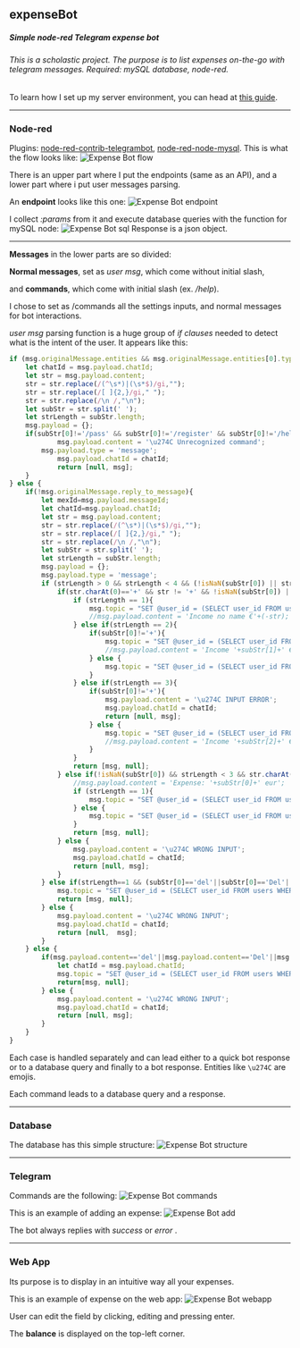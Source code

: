 ## expenseBot
##### Simple node-red Telegram expense bot
###### This is a scholastic project. The purpose is to list expenses on-the-go with telegram messages. Required: mySQL database, node-red.
To learn how I set up my server environment, you can head at [this guide](https://github.com/g-flex/linux-ami-setup).
***


### Node-red
Plugins: [node-red-contrib-telegrambot](https://flows.nodered.org/node/node-red-contrib-telegrambot), [node-red-node-mysql](https://flows.nodered.org/node/node-red-node-mysql).
This is what the flow looks like:
![Expense Bot flow](/screens/all%20flow.png)

There is an upper part where I put the endpoints (same as an API), and a lower part where i put user messages parsing.

An **endpoint** looks like this one: ![Expense Bot endpoint](/screens/specific%20endpoint.png)

I collect *:params* from it and execute database queries with the function for mySQL node:
![Expense Bot sql](/screens/specific%20query.png)
 Response is a json object.
 

***


**Messages** in the lower parts are so divided:

**Normal messages**, set as *user msg*, which come without initial slash, 

and **commands**, which come with initial slash (ex. */help*).

I chose to set as /commands all the settings inputs, and normal messages for bot interactions.

*user msg* parsing function is a huge group of *if clauses* needed to detect what is the intent of the user.
It appears like this:

```javascript
if (msg.originalMessage.entities && msg.originalMessage.entities[0].type=='bot_command'){
	let chatId = msg.payload.chatId;
	let str = msg.payload.content;
	str = str.replace(/(^\s*)|(\s*$)/gi,"");
	str = str.replace(/[ ]{2,}/gi," "); 
	str = str.replace(/\n /,"\n");
	let subStr = str.split(' ');
	let strLength = subStr.length;
	msg.payload = {};
	if(subStr[0]!='/pass' && subStr[0]!='/register' && subStr[0]!='/help' && subStr[0]!='/start'){
    		msg.payload.content = '\u274C Unrecognized command';
		msg.payload.type = 'message';
    		msg.payload.chatId = chatId;
    		return [null, msg];
	}
} else {
	if(!msg.originalMessage.reply_to_message){
		let mexId=msg.payload.messageId;
		let chatId=msg.payload.chatId;
		let str = msg.payload.content;
		str = str.replace(/(^\s*)|(\s*$)/gi,"");
		str = str.replace(/[ ]{2,}/gi," "); 
		str = str.replace(/\n /,"\n");
		let subStr = str.split(' ');
		let strLength = subStr.length;
		msg.payload = {};
		msg.payload.type = 'message';
		if (strLength > 0 && strLength < 4 && (!isNaN(subStr[0]) || str.charAt(0)=='+')){
			if(str.charAt(0)=='+' && str != '+' && !isNaN(subStr[0]) || !isNaN(subStr[1])){
				if (strLength == 1){
					msg.topic = "SET @user_id = (SELECT user_id FROM users WHERE chat_id = "+chatId+" ); INSERT INTO expenses (exp_val, exp_tag, mess_id, user_id) VALUES ("+(-str)+", 'No name', "+mexId+", @user_id);";
					//msg.payload.content = 'Income no name €'+(-str);
				} else if(strLength == 2){
					if(subStr[0]!='+'){
						msg.topic = "SET @user_id = (SELECT user_id FROM users WHERE chat_id = "+chatId+" ); INSERT INTO expenses (exp_val, exp_tag, mess_id, user_id) VALUES ("+(-subStr[0])+", '"+subStr[1]+"', "+mexId+", @user_id)";
						//msg.payload.content = 'Income '+subStr[1]+' €'+(-subStr[0]);
					} else {
						msg.topic = "SET @user_id = (SELECT user_id FROM users WHERE chat_id = "+chatId+" ); INSERT INTO expenses (exp_val, exp_tag, mess_id, user_id) VALUES ("+(-subStr[1])+", 'No name', "+mexId+", @user_id)";
					}
				} else if(strLength == 3){
					if(subStr[0]!='+'){
						msg.payload.content = '\u274C INPUT ERROR';
						msg.payload.chatId = chatId;
						return [null, msg];
					} else {
						msg.topic = "SET @user_id = (SELECT user_id FROM users WHERE chat_id = "+chatId+" ); INSERT INTO expenses (exp_val, exp_tag, mess_id, user_id) VALUES ("+(-subStr[1])+", '"+subStr[2]+"', "+mexId+", @user_id)";
						//msg.payload.content = 'Income '+subStr[2]+' €'+(-subStr[1]);
					}
				}
				return [msg, null];
			} else if(!isNaN(subStr[0]) && strLength < 3 && str.charAt(0)!='+'){
				//msg.payload.content = 'Expense: '+subStr[0]+' eur';
				if (strLength == 1){
					msg.topic = "SET @user_id = (SELECT user_id FROM users WHERE chat_id = "+chatId+" ); INSERT INTO expenses (exp_val, exp_tag, mess_id, user_id) VALUES ("+subStr[0]+", 'No name', "+mexId+", @user_id)";
				} else {
					msg.topic = "SET @user_id = (SELECT user_id FROM users WHERE chat_id = "+chatId+" ); INSERT INTO expenses (exp_val, exp_tag, mess_id, user_id) VALUES ("+subStr[0]+", '"+subStr[1]+"', "+mexId+", @user_id)";
				}
				return [msg, null];
			} else {
				msg.payload.content = '\u274C WRONG INPUT';
				msg.payload.chatId = chatId;
				return [null, msg];
			}
		} else if(strLength==1 && (subStr[0]=='del'||subStr[0]=='Del'||subStr[0]=='delete'||subStr[0]=='Delete')){
			msg.topic = "SET @user_id = (SELECT user_id FROM users WHERE chat_id = "+chatId+" ); DELETE FROM expenses WHERE user_id = @user_id order by exp_id desc limit 1;";
			return [msg, null];
		} else {
			msg.payload.content = '\u274C WRONG INPUT';
			msg.payload.chatId = chatId;
			return [null,  msg];
		}
	} else {
		if(msg.payload.content=='del'||msg.payload.content=='Del'||msg.payload.content=='delete'||msg.payload.content=='Delete'){
			let chatId = msg.payload.chatId;
			msg.topic = "SET @user_id = (SELECT user_id FROM users WHERE chat_id = "+chatId+" ); DELETE FROM expenses WHERE mess_id="+msg.originalMessage.reply_to_message.message_id+" AND user_id = @user_id limit 1;";
			return[msg, null];
		} else {
			msg.payload.content = '\u274C WRONG INPUT';
			msg.payload.chatId = chatId;
			return [null, msg];
		}
	}
}
```

Each case is handled separately and can lead either to a quick bot response or to a database query and finally to a bot response. Entities like ```\u274C``` are emojis.

Each command leads to a database query and a response.

***


### Database
The database has this simple structure: 
![Expense Bot structure](/screens/database.png)


***


### Telegram
Commands are the following: ![Expense Bot commands](/screens/commands.jpg)


This is an example of adding an expense: ![Expense Bot add](/screens/add%20expense.png)

The bot always replies with *success* or *error* .


***


### Web App
Its purpose is to display in an intuitive way all your expenses.


This is an example of expense on the web app: ![Expense Bot webapp](/screens/web%20app.png)

User can edit the field by clicking, editing and pressing enter.

The **balance** is displayed on the top-left corner.
